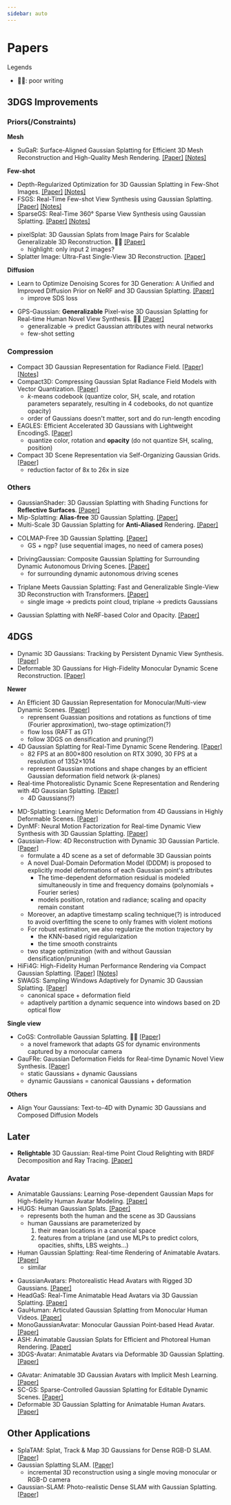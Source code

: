 ```yaml
---
sidebar: auto
---
```


# Papers

<link rel="stylesheet" href="/notes/katex.min.css">

Legends

- 🤦‍♂️️: poor writing

## 3DGS Improvements

### Priors(/Constraints)

**Mesh**

- SuGaR: Surface-Aligned Gaussian Splatting for Efficient 3D Mesh Reconstruction and High-Quality Mesh Rendering. [[Paper]](https://arxiv.org/abs/2311.12775) [[Notes]](./20231121-sugar.md)

**Few-shot**

- Depth-Regularized Optimization for 3D Gaussian Splatting in Few-Shot Images. [[Paper]](https://arxiv.org/abs/2311.13398) [[Notes]](./20231122-depth-reg-3dgs-few-shot.md)
- FSGS: Real-Time Few-shot View Synthesis using Gaussian Splatting. [[Paper]](https://arxiv.org/abs/2312.00451) [[Notes]](./20231201-fsgs.md)
- SparseGS: Real-Time 360° Sparse View Synthesis using Gaussian Splatting. [[Paper]](https://arxiv.org/abs/2312.00206) [[Notes]](./20231130-sparsegs.md)

<!--  -->

- pixelSplat: 3D Gaussian Splats from Image Pairs for Scalable Generalizable 3D Reconstruction. 🤦‍♂️ [[Paper]](https://arxiv.org/abs/2312.12337)
  - highlight: only input 2 images?
- Splatter Image: Ultra-Fast Single-View 3D Reconstruction. [[Paper]](https://arxiv.org/abs/2312.13150)

**Diffusion**

- Learn to Optimize Denoising Scores for 3D Generation: A Unified and Improved Diffusion Prior on NeRF and 3D Gaussian Splatting. [[Paper]](https://arxiv.org/abs/2312.04820)
  - improve SDS loss
<!--  -->

- GPS-Gaussian: **Generalizable** Pixel-wise 3D Gaussian Splatting for Real-time Human Novel View Synthesis. 🤦‍♂️️ [[Paper]](https://arxiv.org/abs/2312.02155)
  - generalizable -> predict Gaussian attributes with neural networks
  - few-shot setting

### Compression

- Compact 3D Gaussian Representation for Radiance Field. [[Paper]](https://arxiv.org/abs/2311.13681) [[Notes]](./20231122-compact-3dgs.md)
- Compact3D: Compressing Gaussian Splat Radiance Field Models with Vector Quantization. [[Paper]](https://arxiv.org/abs/2311.18159)
  - $k$-means codebook (quantize color, SH, scale, and rotation parameters separately, resulting in 4 codebooks, do not quantize opacity)
  - order of Gaussians doesn't matter, sort and do run-length encoding
- EAGLES: Efficient Accelerated 3D Gaussians with Lightweight EncodingS. [[Paper]](https://arxiv.org/abs/2312.04564)
  - quantize color, rotation and **opacity** (do not quantize SH, scaling, position)
- Compact 3D Scene Representation via Self-Organizing Gaussian Grids. [[Paper]](https://arxiv.org/abs/2312.13299)
  - reduction factor of 8x to 26x in size

### Others

- GaussianShader: 3D Gaussian Splatting with Shading Functions for **Reflective Surfaces**. [[Paper]](https://arxiv.org/abs/2311.17977)
- Mip-Splatting: **Alias-free** 3D Gaussian Splatting. [[Paper]](https://arxiv.org/abs/2311.16493)
- Multi-Scale 3D Gaussian Splatting for **Anti-Aliased** Rendering. [[Paper]](https://arxiv.org/abs/2311.17089)

<!--  -->

- COLMAP-Free 3D Gaussian Splatting. [[Paper]](https://arxiv.org/abs/2312.07504)
  - GS + ngp? (use sequential images, no need of camera poses)

<!--  -->

- DrivingGaussian: Composite Gaussian Splatting for Surrounding Dynamic Autonomous Driving Scenes. [[Paper]](https://arxiv.org/abs/2312.07920)
  - for surrounding dynamic autonomous driving scenes

<!--  -->

- Triplane Meets Gaussian Splatting: Fast and Generalizable Single-View 3D Reconstruction with Transformers. [[Paper]](https://arxiv.org/abs/2312.09147)
  - single image -> predicts point cloud, triplane -> predicts Gaussians

<!--  -->

- Gaussian Splatting with NeRF-based Color and Opacity. [[Paper]](https://arxiv.org/abs/2312.13729)

## 4DGS

- Dynamic 3D Gaussians: Tracking by Persistent Dynamic View Synthesis. [[Paper]](https://arxiv.org/abs/2308.09713)
- Deformable 3D Gaussians for High-Fidelity Monocular Dynamic Scene Reconstruction. [[Paper]](https://arxiv.org/abs/2309.13101)

**Newer**

- An Efficient 3D Gaussian Representation for Monocular/Multi-view Dynamic Scenes. [[Paper]](https://arxiv.org/abs/2311.12897)
  - reprensent Guassian positions and rotations as functions of time (Fourier approximation), two-stage optimization(?)
  - flow loss (RAFT as GT)
  - follow 3DGS on densification and pruning(?)
- 4D Gaussian Splatting for Real-Time Dynamic Scene Rendering. [[Paper]](https://arxiv.org/abs/2310.08528)
  - 82 FPS at an 800×800 resolution on RTX 3090, 30 FPS at a resolution of 1352×1014
  - represent Gaussian motions and shape changes by an efficient Gaussian deformation field network ($k$-planes)
- Real-time Photorealistic Dynamic Scene Representation and Rendering with 4D Gaussian Splatting. [[Paper]](https://arxiv.org/abs/2310.10642)
  - 4D Gaussians(?) 

<!--  -->

- MD-Splatting: Learning Metric Deformation from 4D Gaussians in Highly Deformable Scenes. [[Paper]](https://arxiv.org/abs/2312.00583)
- DynMF: Neural Motion Factorization for Real-time Dynamic View Synthesis with 3D Gaussian Splatting. [[Paper]](https://arxiv.org/abs/2312.00112)
- Gaussian-Flow: 4D Reconstruction with Dynamic 3D Gaussian Particle. [[Paper]](https://arxiv.org/abs/2312.03431)
  - formulate a 4D scene as a set of deformable 3D Gaussian points
  - A novel Dual-Domain Deformation Model (DDDM) is proposed to explicitly model deformations of each Gaussian point's attributes
    - The time-dependent deformation residual is modeled simultaneously in time and frequency domains (polynomials + Fourier series)
    - models position, rotation and radiance; scaling and opacity remain constant
  - Moreover, an adaptive timestamp scaling technique(?) is introduced to avoid overfitting the scene to only frames with violent motions
  - For robust estimation, we also regularize the motion trajectory by
    - the KNN-based rigid regularization
    - the time smooth constraints
  - two stage optimization (with and without Gaussian densification/pruning)
- HiFi4G: High-Fidelity Human Performance Rendering via Compact Gaussian Splatting. [[Paper]](https://arxiv.org/abs/2312.03461) [[Notes]](./20231206-hifi4g.md)
- SWAGS: Sampling Windows Adaptively for Dynamic 3D Gaussian Splatting. [[Paper]](https://arxiv.org/abs/2312.13308)
  - canonical space + deformation field
  - adaptively partition a dynamic sequence into windows based on 2D optical flow

<!--  -->

**Single view**

- CoGS: Controllable Gaussian Splatting. 🤦‍♂️️ [[Paper]](https://arxiv.org/abs/2312.05664)
  - a novel framework that adapts GS for dynamic environments captured by a monocular camera
- GauFRe: Gaussian Deformation Fields for Real-time Dynamic Novel View Synthesis. [[Paper]](https://arxiv.org/abs/2312.11458)
  - static Gaussians + dynamic Gaussians
  - dynamic Gaussians = canonical Gaussians + deformation

<!--  -->

**Others**

- Align Your Gaussians: Text-to-4D with Dynamic 3D Gaussians and Composed Diffusion Models

## Later

- **Relightable** 3D Gaussian: Real-time Point Cloud Relighting with BRDF Decomposition and Ray Tracing. [[Paper]](https://arxiv.org/abs/2311.16043)

### Avatar

- Animatable Gaussians: Learning Pose-dependent Gaussian Maps for High-fidelity Human Avatar Modeling. [[Paper]](https://arxiv.org/abs/2311.16096)
- HUGS: Human Gaussian Splats. [[Paper]](https://arxiv.org/abs/2311.17910)
  - represents both the human and the scene as 3D Gaussians
  - human Gaussians are parameterized by
    1. their mean locations in a canonical space
    2. features from a triplane (and use MLPs to predict colors, opacities, shifts, LBS weights...)
- Human Gaussian Splatting: Real-time Rendering of Animatable Avatars. [[Paper]](https://arxiv.org/abs/2311.17113)
  - similar

<!--  -->

- GaussianAvatars: Photorealistic Head Avatars with Rigged 3D Gaussians. [[Paper]](https://arxiv.org/abs/2312.02069)
- HeadGaS: Real-Time Animatable Head Avatars via 3D Gaussian Splatting. [[Paper]](https://arxiv.org/abs/2312.02902)
- GauHuman: Articulated Gaussian Splatting from Monocular Human Videos. [[Paper]](https://arxiv.org/abs/2312.02973)
- MonoGaussianAvatar: Monocular Gaussian Point-based Head Avatar. [[Paper]](https://arxiv.org/abs/2312.04558)
- ASH: Animatable Gaussian Splats for Efficient and Photoreal Human Rendering. [[Paper]](https://arxiv.org/abs/2312.05941)
- 3DGS-Avatar: Animatable Avatars via Deformable 3D Gaussian Splatting. [[Paper]](https://arxiv.org/abs/2312.09228)

<!--  -->

- GAvatar: Animatable 3D Gaussian Avatars with Implicit Mesh Learning. [[Paper]](https://arxiv.org/abs/2312.11461)
- SC-GS: Sparse-Controlled Gaussian Splatting for Editable Dynamic Scenes. [[Paper]](https://arxiv.org/abs/2312.14937)
- Deformable 3D Gaussian Splatting for Animatable Human Avatars. [[Paper]](https://arxiv.org/abs/2312.15059)

## Other Applications

- SplaTAM: Splat, Track & Map 3D Gaussians for Dense RGB-D SLAM. [[Paper]](https://arxiv.org/abs/2312.02126)
- Gaussian Splatting SLAM. [[Paper]](https://arxiv.org/abs/2312.06741)
  - incremental 3D reconstruction using a single moving monocular or RGB-D camera
- Gaussian-SLAM: Photo-realistic Dense SLAM with Gaussian Splatting. [[Paper]](https://arxiv.org/abs/2312.10070)